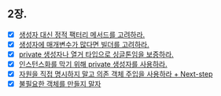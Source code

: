 ## 2장.

- [x] [생성자 대신 정적 팩터리 메서드를 고려하라.](2장/Item01/생성자_대신_정적_팩터리_메서드를_고려하라.md)
- [x] [생성자에 매개변수가 많다면 빌더를 고려하라.](2장/Item02/생성자_매개변수가_많은_경우에_빌더_사용을_고려해_볼_것.md)
- [x] [private 생성자나 열거 타입으로 싱글톤임을 보증하라.](2장/item03/private_생성자나_열거_타입으로_싱글턴임을_보증하라.md)
- [x] [인스턴스화를 막기 위해 private 생성자를 사용하라.](2장/item04/private_생성자로_noninstantiability를_강제할_것.md)
- [x] [자원을 직접 명시하지 말고 의존 객체 주입을 사용하라 + Next-step ](2장/Item05/자원을_직접_명시하지_말고_의존_객체_주입을_사용하라.md)
- [x] [불필요한 객체를 만들지 말자](2장/Item06/불필요한_객체를_만들지_말자.md)